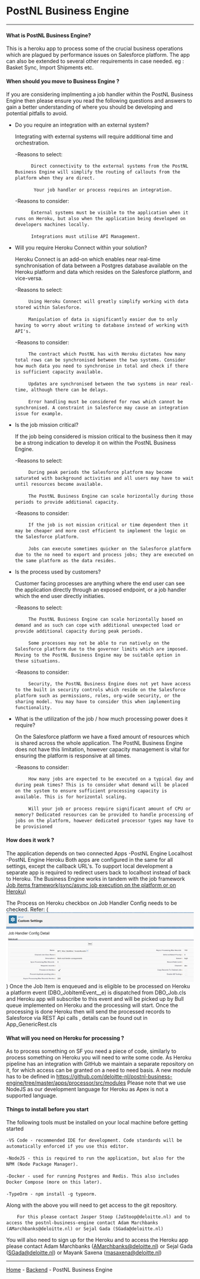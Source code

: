 # PostNL Business Engine

---

#### What is PostNL Business Engine?
This is a heroku app to process some of the crucial business operations which are plagued by performance issues on Salesforce platform.
The app can also be extended to several other requirements in case needed.
eg : Basket Sync, Import Shipments etc.


#### When should you move to Business Engine ?
If you are considering implmenting a job handler within the PostNL Business Engine then please ensure you read the following questions and answers to gain a better understanding of where you should be developing and potential pitfalls to avoid.

* Do you require an integration with an external system?

    Integrating with external systems will require additional time and orchestration.
    
    -Reasons to select:
    
            Direct connectivity to the external systems from the PostNL Business Engine will simplify the routing of callouts from the platform when they are direct.

             Your job handler or process requires an integration.
    -Reasons to consider:
    
            External systems must be visible to the application when it runs on Heroku, but also when the application being developed on developers machines locally.
            
            Integrations must utilise API Management.

 * Will you require Heroku Connect within your solution?
 
    Heroku Connect is an add-on which enables near real-time synchronisation of data between a Postgres database available on the Heroku platform and data which resides on the Salesforce platform, and vice-versa.
    
    -Reasons to select:
    
            Using Heroku Connect will greatly simplify working with data stored within Salesforce.
            
            Manipulation of data is significantly easier due to only having to worry about writing to database instead of working with API's.
            
    -Reasons to consider:
    
            The contract which PostNL has with Heroku dictates how many total rows can be synchronised between the two systems. Consider how much data you need to synchronise in total and check if there is sufficient capacity available.
            
            Updates are synchronised between the two systems in near real-time, although there can be delays.
            
            Error handling must be considered for rows which cannot be synchronised. A constraint in Salesforce may cause an integration issue for example.

 * Is the job mission critical?
 
     If the job being considered is mission critical to the business then it may be a strong indication to develop it on within the PostNL Business Engine.
   
    -Reasons to select:
    
            During peak periods the Salesforce platform may become saturated with background activities and all users may have to wait until resources become available.
            
            The PostNL Business Engine can scale horizontally during those periods to provide additional capacity.
            
    -Reasons to consider:
    
            If the job is not mission critical or time dependent then it may be cheaper and more cost efficient to implement the logic on the Salesforce platform.
            
            Jobs can execute sometimes quicker on the Salesforce platform due to the no need to export and process jobs; they are executed on the same platform as the data resides.

 * Is the process used by customers?
 
     Customer facing processes are anything where the end user can see the application directly through an exposed endpoint, or a job handler which the end user directly initiaties.
   
    -Reasons to select:
    
            The PostNL Business Engine can scale horizontally based on demand and as such can cope with additional unexpected load or provide additional capacity during peak periods.
            
            Some processes may not be able to run natively on the Salesforce platform due to the governor limits which are imposed. Moving to the PostNL Business Engine may be suitable option in these situations.
            
    -Reasons to consider:
    
            Security, the PostNL Business Engine does not yet have access to the built in security controls which reside on the Salesforce platform such as permissions, roles, org-wide security, or the sharing model. You may have to consider this when implementing functionality.

 * What is the utlilization of the job / how much processing power does it require?
 
     On the Salesforce platform we have a fixed amount of resources which is shared across the whole application. The PostNL Business Engine does not have this limitation, however capacity management is vital for ensuring the platform is responsive at all times.
   
    -Reasons to consider: 
    
            How many jobs are expected to be executed on a typical day and during peak times? This is to consider what demand will be placed on the system to ensure sufficient processing capacity is available. This is for horizontal scaling.
            
            Will your job or process require significant amount of CPU or memory? Dedicated resources can be provided to handle processing of jobs on the platform, however dedicated processor types may have to be provisioned

#### How does it work ?

The application depends on two connected Apps
    -PostNL Engine Localhost
    -PostNL Engine Heroku
Both apps are configured in the same for all settings, except the callback URL's. To support local development a separate app is required to redirect users back to localhost instead of back to Heroku.
The Business Engine works in tandem with the job framework [Job items framework(sync/async job execution on the platform or on Heroku)](/wiki/backend/jobitemsframework.md)

The Process on Heroku checkbox on Job Handler Config needs to be checked. Refer: (![Job Handler Config Custom Settings Record](../../wiki/assets/JobHandlerConfig.png))
Once the Job Item is enqueued and is eligible to be processed on Heroku a platform event (DBO_JobItemEvent__e) is dispatched from DBO_Job.cls and Heroku app will
subscribe to this event and will be picked up by Bull queue implemented on Heroku and the processing will start. Once the processing is done Heroku then will send the
processed records to Salesforce via REST Api calls , details can be found out in App_GenericRest.cls

#### What will you need on Heroku for processing ?
As to process something on SF you need a piece of code, similarly to process something on Heroku you will need to write some code. As Heroku pipeline has an integration with GitHub
we maintain a separate repository on it, for which access can be granted on a need to need basis.
A new module has to be defined in https://github.com/deloitte-nl/postnl-business-engine/tree/master/apps/processor/src/modules
Please note that we use NodeJS as our development language for Heroku as Apex is not a supported language.

#### Things to install before you start
The following tools must be installed on your local machine before getting started

    -VS Code - recommended IDE for development. Code standards will be automatically enforced if you use this editor.
    
    -NodeJS - this is required to run the application, but also for the NPM (Node Package Manager).
    
    -Docker - used for running Postgres and Redis. This also includes Docker Compose (more on this later).
    
    -TypeOrm - npm install -g typeorm.
    
Along with the above you will need to get access to the git repository.

        For this please contact Jasper Stoop (JaStoop@deloitte.nl) and to access the postnl-business-engine contact Adam Marchbanks (AMarchbanks@deloitte.nl) or Sejal Gada (SGada@deloitte.nl)
        
You will also need to sign up for the Heroku and to access the Heroku app please contact Adam Marchbanks (AMarchbanks@deloitte.nl) or Sejal Gada (SGada@deloitte.nl) or Mayank Saxena (masaxena@deloitte.nl)

----

[Home](/wiki/Home.md) - [Backend](/wiki/backend/postnlbusinessengine.md) - PostNL Business Engine

